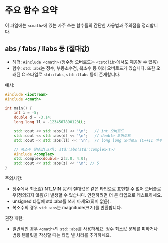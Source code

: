 
# <cmath> 주요 함수 요약

이 파일에는 `<cmath>`에 있는 자주 쓰는 함수들의 간단한 사용법과 주의점을 정리합니다.

## abs / fabs / llabs 등 (절대값)

- 헤더: `#include <cmath>` (정수형 오버로드는 `<cstdlib>`에서도 제공될 수 있음)
- 함수: `std::abs`는 정수, 부동소수점, 복소수 등 여러 오버로드가 있습니다. 또한 오래된 C 스타일로 `std::fabs`, `std::llabs` 등이 존재합니다.

예시:

```cpp
#include <iostream>
#include <cmath>

int main() {
	int i = -5;
	double d = -3.14;
	long long ll = -1234567890123LL;

	std::cout << std::abs(i) << '\n';   // int 오버로드
	std::cout << std::abs(d) << '\n';   // double 오버로드
	std::cout << std::abs(ll) << '\n';  // long long 오버로드 (C++11 이후 대부분 지원)

	// 복소수 절댓값(크기): std::abs(std::complex<T>)
	#include <complex>
	std::complex<double> z(3.0, 4.0);
	std::cout << std::abs(z) << '\n'; // 5
}
```

주의사항:
- 정수에서 최소값(INT_MIN 등)의 절대값은 같은 타입으로 표현할 수 없어 오버플로우(정의되지 않음)가 발생할 수 있습니다. 안전하려면 더 큰 타입으로 캐스트하세요.
- unsigned 타입에 std::abs를 쓰지 마세요(의미 없음).
- 복소수의 경우 `std::abs`는 magnitude(크기)를 반환합니다.

권장 패턴:
- 일반적인 경우 `<cmath>`의 `std::abs`를 사용하세요. 정수 최소값 문제를 피하거나 범용 템플릿을 작성할 때는 타입 별 처리를 추가하세요.
